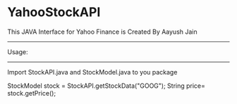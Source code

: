 YahooStockAPI
=============

This JAVA Interface for Yahoo Finance is Created By Aayush Jain
____________________________________________________________________

Usage:
____________________________________________________________________
Import StockAPI.java and StockModel.java to you package

StockModel stock = StockAPI.getStockData("GOOG");
String price= stock.getPrice();


